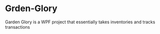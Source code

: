 # Grden-Glory
Garden Glory is a WPF project that essentially takes inventories and tracks transactions
